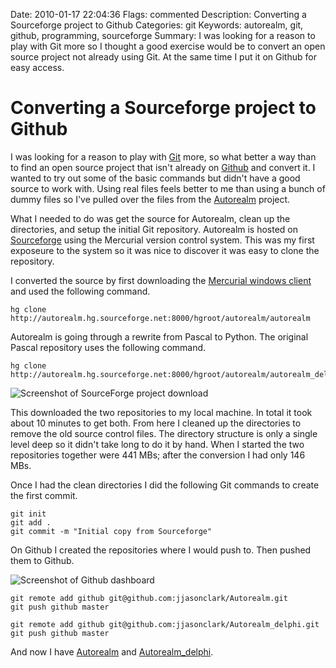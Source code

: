 Date: 2010-01-17 22:04:36
Flags: commented
Description: Converting a Sourceforge project to Github
Categories: git
Keywords: autorealm, git, github, programming, sourceforge
Summary: I was looking for a reason to play with Git more so I thought a good exercise would be to convert an open source project not already using Git. At the same time I put it on Github for easy access.

# Converting a Sourceforge project to Github

I was looking for a reason to play with [Git][1] more, so what better a way than to find an open source project that isn't already on [Github](http://github.com) and convert it. I wanted to try out some of the basic commands but didn't have a good source to work with. Using real files feels better to me than using a bunch of dummy files so I've pulled over the files from the [Autorealm](http://sourceforge.net/projects/autorealm) project.

What I needed to do was get the source for Autorealm, clean up the directories, and setup the initial Git repository. Autorealm is hosted on [Sourceforge](http://sourceforge.net) using the Mercurial version control system. This was my first exposeure to the system so it was nice to discover it was easy to clone the repository.

I converted the source by first downloading the [Mercurial windows client](http://mercurial.selenic.com/downloads) and used the following command.

    hg clone http://autorealm.hg.sourceforge.net:8000/hgroot/autorealm/autorealm

Autorealm is going through a rewrite from Pascal to Python. The original Pascal repository uses the following command.

    hg clone http://autorealm.hg.sourceforge.net:8000/hgroot/autorealm/autorealm_delphi

![Screenshot of SourceForge project download](attachments/autorealm_2010_01_17.png)

This downloaded the two repositories to my local machine. In total it took about 10 minutes to get both. From here I cleaned up the directories to remove the old source control files. The directory structure is only a single level deep so it didn't take long to do it by hand. When I started the two repositories together were 441 MBs; after the conversion I had only 146 MBs.

Once I had the clean directories I did the following Git commands to create the first commit.

    git init
    git add .
    git commit -m "Initial copy from Sourceforge"

On Github I created the repositories where I would push to. Then pushed them to Github.

![Screenshot of Github dashboard](attachments/autorealm_repository_2010_01_175.png)

    git remote add github git@github.com:jjasonclark/Autorealm.git
    git push github master

    git remote add github git@github.com:jjasonclark/Autorealm_delphi.git
    git push github master

And now I have [Autorealm](http://github.com/jjasonclark/Autorealm) and [Autorealm\_delphi](http://github.com/jjasonclark/Autorealm_delphi).

[1]: http://en.wikipedia.org/wiki/Git_(software)
